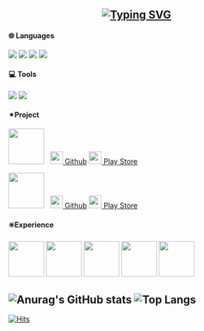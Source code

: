 <div align="center">
 
[![Typing SVG](https://readme-typing-svg.demolab.com?font=Alkatra&weight=500&size=70&duration=3500&pause=3&color=6994CDEE&center=true&vCenter=true&multiline=true&repeat=false&width=1000&height=130&lines=👋+I’m+leeeyubin)](https://git.io/typing-svg)
---

</div>

#### 🌐 Languages
<p>
  <img src="https://img.shields.io/badge/c-%2300599C.svg?style=flat&logo=c&logoColor=white"/>
  <img src="https://img.shields.io/badge/Java-007396?style=flat&logo=Java&logoColor=white"/>
  <img src="https://img.shields.io/badge/C++-00599C?style=flat&logo=c%2B%2B&logoColor=white">
  <img src="https://img.shields.io/badge/Kotlin-7F52FF?style=flat&logo=kotlin&logoColor=white">
</p> 

#### 💻 Tools
<p>
  <img src="https://img.shields.io/badge/github-181717?style=flat&logo=github&logoColor=white">
  <img src="https://img.shields.io/badge/Andoid Studio-3DDC84?style=flat&logo=android studio&logoColor=white">
</p>

#### ✴Project
<p>
<img width="70" src="https://github.com/user-attachments/assets/8bec4b57-d147-41b9-9dbc-1829b4d31ad0">&nbsp;&nbsp;
<a href="https://github.com/teamterning/Terning-Android"><img src="https://github.com/user-attachments/assets/ce154ad8-3b34-4f8e-b22e-d1b8aeb14aac" height="25">
Github</a>
<a href="https://play.google.com/store/apps/details?id=com.terning.point"><img src="https://github.com/user-attachments/assets/b49abba6-2070-468c-a728-36cbeef203bf" height="25">
 Play Store</a>
</p>
<p>
<img width="70" src="https://github.com/leeeyubin/leeeyubin/assets/128459613/e9238566-75f3-406a-915e-f3eba80e0532">&nbsp;&nbsp;
<a href="https://github.com/Team-Going/Going-Android"><img src="https://github.com/user-attachments/assets/ce154ad8-3b34-4f8e-b22e-d1b8aeb14aac" height="25">
 Github</a>
<a href="https://play.google.com/store/apps/details?id=com.going.doorip&hl=ko"><img src="https://github.com/user-attachments/assets/b49abba6-2070-468c-a728-36cbeef203bf" height="25">
 Play Store</a>
</p>

#### ✳️Experience
<p>
<img width="70"  src="https://github.com/user-attachments/assets/46920bdf-cebd-4640-b384-d37d1f1f4df7">
<img width="70" src="https://github.com/user-attachments/assets/596472e0-8756-4d09-9e6c-87b4f7ac650c">
<img width="70" src="https://github.com/user-attachments/assets/ea22edc0-4c4a-4941-816b-9f14457c0d70">
<img width="70" src="https://github.com/user-attachments/assets/c11e5ef6-c295-4fc9-b0de-b1bbe8f0e61b">
<img width="70" src="https://github.com/user-attachments/assets/c09a7458-792e-4ccf-8fd3-d0459bca872e">
</p>

![Anurag's GitHub stats](https://github-readme-stats.vercel.app/api?username=leeeyubin&show_icons=true&theme=radical)
![Top Langs](https://github-readme-stats.vercel.app/api/top-langs/?username=leeeyubin&layout=compact&theme=radical)
---
[![Hits](https://hits.seeyoufarm.com/api/count/incr/badge.svg?url=https%3A%2F%2Fgithub.com%2Fleeeyubin&count_bg=%23FFB6C1&title_bg=%23555555&icon=&icon_color=%23E7E7E7&title=hits&edge_flat=false)](https://hits.seeyoufarm.com)
